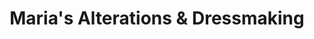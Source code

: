 ---
title: "Maria's Alterations & Dressmaking"
url: /niskayuna/marias-alterations-and-dressmaking/
shop: tailor
---